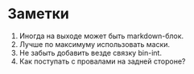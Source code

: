 # Заметки

1. Иногда на выходе может быть markdown-блок.
2. Лучше по максимуму использовать маски.
3. Не забыть добавить везде связку bin-int.
4. Как поступать с провалами на задней стороне?
